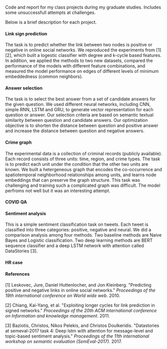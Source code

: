 
Code and report for my class projects during my graduate studies. Includes some unsuccessfull attempts at challenges.

Below is a brief description for each project.

#### Link sign prediction

The task is to predict whether the link between two nodes is positive or negative in online social networks. We reproduced the experiments from [1] [2], which built a logestic classifier with degree and k-cycle based features. In addition, we applied the methods to two new datasets, compared the performance of the models with different feature combinations, and measured the model performance on edges of different levels of minimum embeddedness (common neighbors).

#### Answer selection

The task is to select the best answer from a set of candidate answers for the given question. We used different neural networks, including CNN, simple RNN, LSTM and GRU, to generate vector representation for each question or answer. Our selection criteria are based on semantic textual similarity between question and candidate answers. Our optimization objective is to shorten the distance between question and positive answer and increase the distance between question and negative answers.

#### Crime graph

The experimental data is a collection of criminal records (publicly available). Each record consists of three units: time, region, and crime types. The task is to predict each unit under the condition that the other two units are known. We built a hetergeneous graph that encodes the co-occurrence and spatiotemporal neighborhood relationships among units, and learns node embeddings that can preserve the graph structure. This task was challenging and training such a complicated graph was difficult. The model perfroms not well but it was an interesting attempt.

#### COVID QA

#### Sentiment analysis

This is a simple sentiment classification task on tweets. Each tweet is classified into three categories: positive, negative and neural. We did a comparison analysis among four methods.  Two baseline methods are Naive Bayes and Logistic classification. Two deep learning methods are BERT sequence classifier and a deep LSTM network with attention called DataStories [3]. 

#### HR case



#### References

[1] Leskovec, Jure, Daniel Huttenlocher, and Jon Kleinberg. "Predicting positive and negative links in online social networks." *Proceedings of the 19th international conference on World wide web*. 2010.

[2] Chiang, Kai-Yang, et al. "Exploiting longer cycles for link prediction in signed networks." *Proceedings of the 20th ACM international conference on Information and knowledge management*. 2011.

[3] Baziotis, Christos, Nikos Pelekis, and Christos Doulkeridis. "Datastories at semeval-2017 task 4: Deep lstm with attention for message-level and topic-based sentiment analysis." *Proceedings of the 11th international workshop on semantic evaluation (SemEval-2017)*. 2017.





